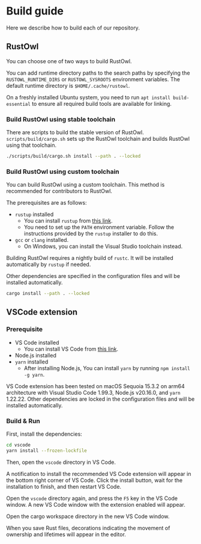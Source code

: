 # Build guide

Here we describe how to build each of our repository.

## RustOwl

You can choose one of two ways to build RustOwl.

You can add runtime directory paths to the search paths by specifying the `RUSTOWL_RUNTIME_DIRS` or `RUSTOWL_SYSROOTS` environment variables.
The default runtime directory is `$HOME/.cache/rustowl`.

On a freshly installed Ubuntu system, you need to run `apt install build-essential` to ensure all required build tools are available for linking.

### Build RustOwl using stable toolchain

There are scripts to build the stable version of RustOwl.
`scripts/build/cargo.sh` sets up the RustOwl toolchain and builds RustOwl using that toolchain.

```bash
./scripts/build/cargo.sh install --path . --locked
```

### Build RustOwl using custom toolchain

You can build RustOwl using a custom toolchain. This method is recommended for contributors to RustOwl.

The prerequisites are as follows:

- `rustup` installed
    - You can install `rustup` from [this link](https://rustup.rs/).
    - You need to set up the `PATH` environment variable. Follow the instructions provided by the `rustup` installer to do this.
- `gcc` or `clang` installed.
    - On Windows, you can install the Visual Studio toolchain instead.

Building RustOwl requires a nightly build of `rustc`. It will be installed automatically by `rustup` if needed.

Other dependencies are specified in the configuration files and will be installed automatically.


```bash
cargo install --path . --locked
```




## VSCode extension

### Prerequisite

- VS Code installed
    - You can install VS Code from [this link](https://code.visualstudio.com/).
- Node.js installed
- `yarn` installed
    - After installing Node.js, You can install `yarn` by running `npm install -g yarn`.

VS Code extension has been tested on macOS Sequoia 15.3.2 on arm64 architecture with Visual Studio Code 1.99.3, Node.js v20.16.0, and `yarn` 1.22.22.
Other dependencies are locked in the configuration files and will be installed automatically.

### Build & Run

First, install the dependencies:

```bash
cd vscode
yarn install --frozen-lockfile
```

Then, open the `vscode` directory in VS Code.

A notification to install the recommended VS Code extension will appear in the bottom right corner of VS Code.
Click the install button, wait for the installation to finish, and then restart VS Code.

Open the `vscode` directory again, and press the `F5` key in the VS Code window.
A new VS Code window with the extension enabled will appear.

Open the cargo workspace directory in the new VS Code window.

When you save Rust files, decorations indicating the movement of ownership and lifetimes will appear in the editor.
